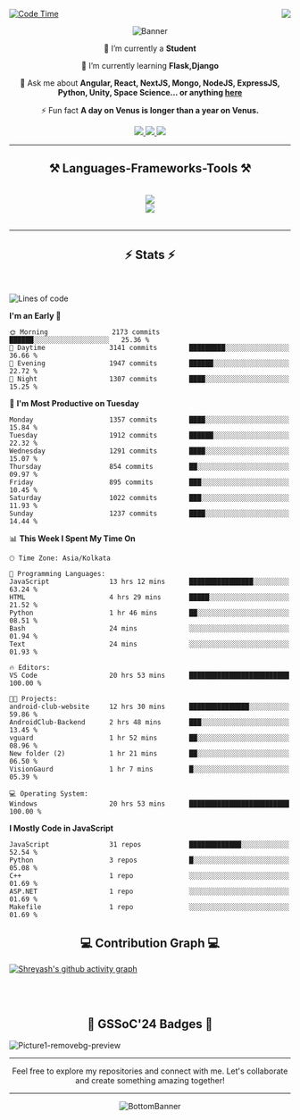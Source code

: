 <div>
 
<img align="right" src="https://visitor-badge.laobi.icu/badge?page_id=shreyash3087.shreyash3087" />

 [![Code Time](https://wakatime.com/badge/user/cd5f70df-e644-46f4-a03b-e1ce78615131.svg)](https://wakatime.com/@cd5f70df-e644-46f4-a03b-e1ce78615131)
 
</div>


<div align="center">
 
![Banner](https://github.com/user-attachments/assets/fe33d289-b057-4d85-ad76-3103802aa9e1)

</div>


<div align="center">
 
 🔭 I’m currently a **Student** 
 
 🌱 I’m currently learning **Flask,Django**

💬 Ask me about **Angular, React, NextJS, Mongo, NodeJS, ExpressJS, Python, Unity, Space Science... or anything [here](https://github.com/shreyash3087/shreyash3087/issues)**

⚡ Fun fact **A day on Venus is longer than a year on Venus.**

</div>
 
<div align="center"> 
  <a href="mailto:shreyash3087@gmail.com">
    <img src="https://img.shields.io/badge/Gmail-333333?style=for-the-badge&logo=gmail&logoColor=red" />
  </a>
  <a href="https://www.linkedin.com/in/shreyash-srivastava-1a1161280" target="_blank">
    <img src="https://img.shields.io/badge/LinkedIn-0077B5?style=for-the-badge&logo=linkedin&logoColor=white" target="_blank" />
  </a>
  <a href="https://github.com/shreyash3087" target="_blank">
     <img src="https://img.shields.io/badge/Github-FF5722?style=for-the-badge&logo=github&logoColor=white" target="_blank" />
  </a>
</div>
<hr/>
 
<h2 align="center">⚒️ Languages-Frameworks-Tools ⚒️</h2>
<br/>
<div align="center">
    <img src="https://skillicons.dev/icons?i=react,bootstrap,html,css,vscode,github,figma,cpp,vercel,netlify" /><br>
    <img src="https://skillicons.dev/icons?i=tailwind,git,nodejs,python,javascript,typescript,express,firebase,mongodb,nextjs,unity,azure,blender" /><br>
</div>

<br/>
<hr/>

<h2 align="center">⚡ Stats ⚡</h2>

<br>
<div>
 
 
<!--START_SECTION:waka-->
![Lines of code](https://img.shields.io/badge/From%20Hello%20World%20I%27ve%20Written-5.2%20million%20lines%20of%20code-blue)

**I'm an Early 🐤** 

```text
🌞 Morning                2173 commits        ██████░░░░░░░░░░░░░░░░░░░   25.36 % 
🌆 Daytime                3141 commits        █████████░░░░░░░░░░░░░░░░   36.66 % 
🌃 Evening                1947 commits        ██████░░░░░░░░░░░░░░░░░░░   22.72 % 
🌙 Night                  1307 commits        ████░░░░░░░░░░░░░░░░░░░░░   15.25 % 
```
📅 **I'm Most Productive on Tuesday** 

```text
Monday                   1357 commits        ████░░░░░░░░░░░░░░░░░░░░░   15.84 % 
Tuesday                  1912 commits        ██████░░░░░░░░░░░░░░░░░░░   22.32 % 
Wednesday                1291 commits        ████░░░░░░░░░░░░░░░░░░░░░   15.07 % 
Thursday                 854 commits         ██░░░░░░░░░░░░░░░░░░░░░░░   09.97 % 
Friday                   895 commits         ███░░░░░░░░░░░░░░░░░░░░░░   10.45 % 
Saturday                 1022 commits        ███░░░░░░░░░░░░░░░░░░░░░░   11.93 % 
Sunday                   1237 commits        ████░░░░░░░░░░░░░░░░░░░░░   14.44 % 
```


📊 **This Week I Spent My Time On** 

```text
🕑︎ Time Zone: Asia/Kolkata

💬 Programming Languages: 
JavaScript               13 hrs 12 mins      ████████████████░░░░░░░░░   63.24 % 
HTML                     4 hrs 29 mins       █████░░░░░░░░░░░░░░░░░░░░   21.52 % 
Python                   1 hr 46 mins        ██░░░░░░░░░░░░░░░░░░░░░░░   08.51 % 
Bash                     24 mins             ░░░░░░░░░░░░░░░░░░░░░░░░░   01.94 % 
Text                     24 mins             ░░░░░░░░░░░░░░░░░░░░░░░░░   01.93 % 

🔥 Editors: 
VS Code                  20 hrs 53 mins      █████████████████████████   100.00 % 

🐱‍💻 Projects: 
android-club-website     12 hrs 30 mins      ███████████████░░░░░░░░░░   59.86 % 
AndroidClub-Backend      2 hrs 48 mins       ███░░░░░░░░░░░░░░░░░░░░░░   13.45 % 
vguard                   1 hr 52 mins        ██░░░░░░░░░░░░░░░░░░░░░░░   08.96 % 
New folder (2)           1 hr 21 mins        ██░░░░░░░░░░░░░░░░░░░░░░░   06.50 % 
VisionGaurd              1 hr 7 mins         █░░░░░░░░░░░░░░░░░░░░░░░░   05.39 % 

💻 Operating System: 
Windows                  20 hrs 53 mins      █████████████████████████   100.00 % 
```

**I Mostly Code in JavaScript** 

```text
JavaScript               31 repos            █████████████░░░░░░░░░░░░   52.54 % 
Python                   3 repos             █░░░░░░░░░░░░░░░░░░░░░░░░   05.08 % 
C++                      1 repo              ░░░░░░░░░░░░░░░░░░░░░░░░░   01.69 % 
ASP.NET                  1 repo              ░░░░░░░░░░░░░░░░░░░░░░░░░   01.69 % 
Makefile                 1 repo              ░░░░░░░░░░░░░░░░░░░░░░░░░   01.69 % 
```




<!--END_SECTION:waka-->

</div>

<div>
  <div align="center" ><h2 align="center">💻 Contribution Graph 💻</h2></div>
 
  [![Shreyash's github activity graph](https://github-readme-activity-graph.vercel.app/graph?username=shreyash3087&hide_border=true&theme=github)](https://github.com/ashutosh00710/github-readme-activity-graph)
 
</div>

<br/><br/>

<h2 align="center">🔰 GSSoC'24 Badges 🔰</h2>

![Picture1-removebg-preview](https://github.com/user-attachments/assets/4ece96a5-043a-44df-b51b-40738d3603ff)

<div align="center"> 
  <hr/>
  Feel free to explore my repositories and connect with me. Let's collaborate and create something amazing together!
  <hr/>
</div>

<div align="center">
 
![BottomBanner](https://github.com/user-attachments/assets/7afe064f-9b9f-401d-bec1-35c8625bb3dc)

</div>

